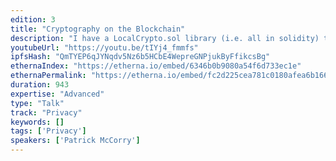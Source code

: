 ```yaml
---
edition: 3
title: "Cryptography on the Blockchain"
description: "I have a LocalCrypto.sol library (i.e. all in solidity) that supports El Gamal Encryption, One out of Two ZKP (i.e. either yes or no is encrypted), Pederson Commitments, Inequality proof (i.e. two commitments DO NOT commit to the same data), Equality proofs (i.e. two commitments DO commit to the same data), Discrete log equality proofs, and publicly verifiable secret sharing. I’m currently organising the code for public release (let others experiment with cryptography on the blockchain) – i’d like to present the library, its capability, some projects I have used it in and how people can start using it today."
youtubeUrl: "https://youtu.be/tIYj4_fmmfs"
ipfsHash: "QmTYEP6qJYNqdv5Nz6b5HCbE4WepreGNPjukByFfikcsBg"
ethernaIndex: "https://etherna.io/embed/6346b0b9080a54f6d733ec1e"
ethernaPermalink: "https://etherna.io/embed/fc2d225cea781c0180afea6b1662a56ef2a2cc2dd0332e62cb6148d1c3e3d24a"
duration: 943
expertise: "Advanced"
type: "Talk"
track: "Privacy"
keywords: []
tags: ['Privacy']
speakers: ['Patrick McCorry']
---
```

